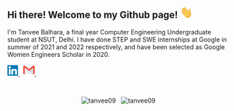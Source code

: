 ## Hi there!  Welcome to my Github page! <img src="https://github.com/tanvee09/tanvee09/blob/master/images/Hi.gif" width="29px">  
<!-- <p align="center">
<img src="https://github.com/tanvee09/tanvee09/blob/master/images/heya.gif" width="300px" align="center">
</p> -->
<p align="left">
I'm Tanvee Balhara, a final year Computer Engineering Undergraduate student at NSUT, Delhi. I have done STEP and SWE internships at Google in summer of 2021 and 2022 respectively, and have been selected as Google Women Engineers Scholar in 2020.
</p>
<p align="left">
  <a href="https://www.linkedin.com/in/tanvee-balhara">
    <img alt="Tanvee Balhara | Linkedin" width="24px" src="https://github.com/tanvee09/tanvee09/blob/master/images/Linkedin.svg" />
  </a> &nbsp;
  <a href="mailto:balharatanvee@gmail.com">
    <img alt="Tanvee Balhara | Gmail" width="26px" src="https://github.com/tanvee09/tanvee09/blob/master/images/Gmail.svg" />
  </a> &nbsp;
<!--   <img src="https://komarev.com/ghpvc/?username=tanvee09&label=Profile%20views&color=0e75b6&style=flat" alt="tanvee09" height="24px"/> -->
</p> 

<!--  
- 🔭 I’m currently working on a Web Development project
- 🌱 I’m currently learning Machine Learning
- 🤔 I’m looking forward to learning App Development -->

  
  
<br/>  

<p align="center"><img src="https://github-readme-stats.vercel.app/api/top-langs?username=tanvee09&show_icons=true&locale=en&layout=compact" alt="tanvee09" height="150"/> &nbsp; <img src="https://github-readme-stats.vercel.app/api?username=tanvee09&show_icons=true&locale=en&count_private=true&hide=issues" alt="tanvee09" height="150"/></p>
